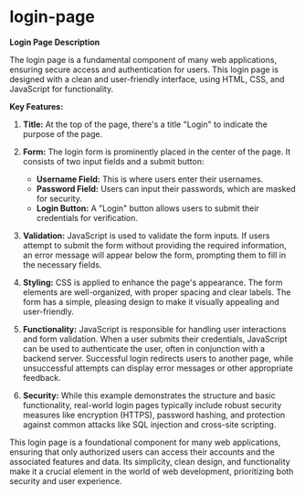 # login-page

**Login Page Description**

The login page is a fundamental component of many web applications, ensuring secure access and authentication for users. This login page is designed with a clean and user-friendly interface, using HTML, CSS, and JavaScript for functionality.

**Key Features:**

1. **Title:** At the top of the page, there's a title "Login" to indicate the purpose of the page.

2. **Form:** The login form is prominently placed in the center of the page. It consists of two input fields and a submit button:
   - **Username Field:** This is where users enter their usernames.
   - **Password Field:** Users can input their passwords, which are masked for security.
   - **Login Button:** A "Login" button allows users to submit their credentials for verification.

3. **Validation:** JavaScript is used to validate the form inputs. If users attempt to submit the form without providing the required information, an error message will appear below the form, prompting them to fill in the necessary fields.

4. **Styling:** CSS is applied to enhance the page's appearance. The form elements are well-organized, with proper spacing and clear labels. The form has a simple, pleasing design to make it visually appealing and user-friendly.

5. **Functionality:** JavaScript is responsible for handling user interactions and form validation. When a user submits their credentials, JavaScript can be used to authenticate the user, often in conjunction with a backend server. Successful login redirects users to another page, while unsuccessful attempts can display error messages or other appropriate feedback.

6. **Security:** While this example demonstrates the structure and basic functionality, real-world login pages typically include robust security measures like encryption (HTTPS), password hashing, and protection against common attacks like SQL injection and cross-site scripting.

This login page is a foundational component for many web applications, ensuring that only authorized users can access their accounts and the associated features and data. Its simplicity, clean design, and functionality make it a crucial element in the world of web development, prioritizing both security and user experience.
